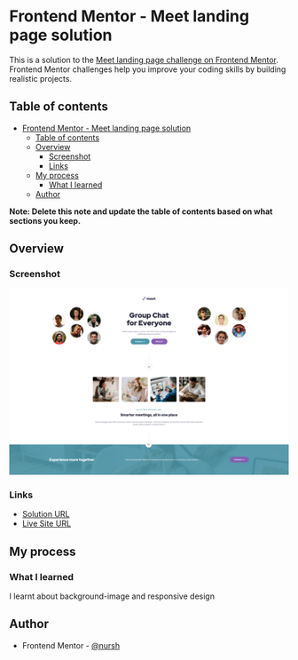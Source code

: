 # Frontend Mentor - Meet landing page solution

This is a solution to the [Meet landing page challenge on Frontend Mentor](https://www.frontendmentor.io/challenges/meet-landing-page-rbTDS6OUR). Frontend Mentor challenges help you improve your coding skills by building realistic projects. 

## Table of contents

- [Frontend Mentor - Meet landing page solution](#frontend-mentor---meet-landing-page-solution)
  - [Table of contents](#table-of-contents)
  - [Overview](#overview)
    - [Screenshot](#screenshot)
    - [Links](#links)
  - [My process](#my-process)
    - [What I learned](#what-i-learned)
  - [Author](#author)

**Note: Delete this note and update the table of contents based on what sections you keep.**

## Overview

### Screenshot

![](./assets/screenshot.png)

### Links

- [Solution URL](https://github.com/nursh/FM-Meet-Landing-Page)
- [Live Site URL](https://nursh.github.io/FM-Meet-Landing-Page/)

## My process


### What I learned

I learnt about background-image and responsive design


## Author

- Frontend Mentor - [@nursh](https://www.frontendmentor.io/profile/nursh)
